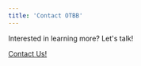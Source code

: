 ```yaml
---
title: 'Contact OTBB'
---
```


Interested in learning more? Let's talk!

[Contact Us!](https://docs.google.com/forms/d/e/1FAIpQLSe-IAMjblKUeJRjxRdDIMrus1Jg9t6qUeoceawPnriB6Ihctg/viewform?usp=sf_link)
